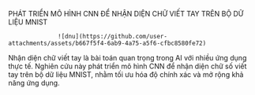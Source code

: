 PHÁT TRIỂN MÔ HÌNH CNN ĐỂ NHẬN DIỆN CHỮ VIẾT TAY TRÊN BỘ DỮ LIỆU MNIST

                  ![dnu](https://github.com/user-attachments/assets/b667f5f4-6ab9-4a75-a5f6-cfbc8580fe72)


Nhận diện chữ viết tay là bài toán quan trọng trong AI với nhiều ứng dụng thực tế. Nghiên cứu này phát triển mô hình CNN để nhận diện chữ số viết tay trên bộ dữ liệu MNIST, nhằm tối ưu hóa độ chính xác và mở rộng khả năng ứng dụng.






